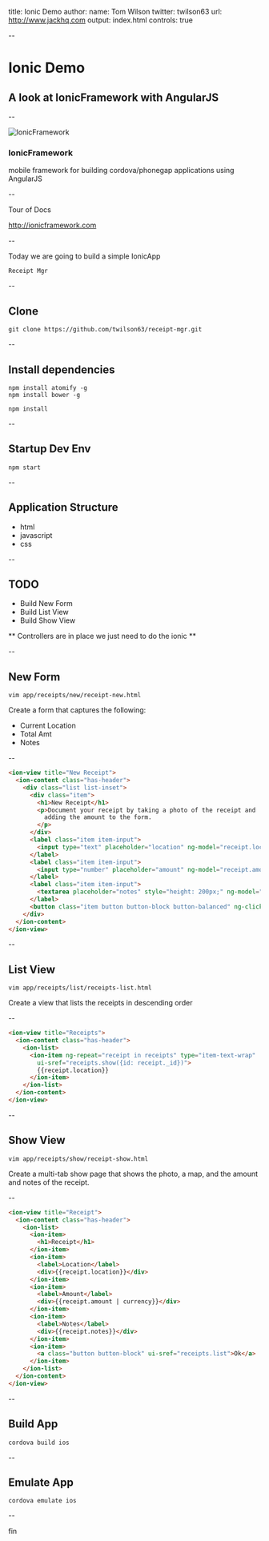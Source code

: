 title: Ionic Demo
author:
  name: Tom Wilson
  twitter: twilson63
  url: http://www.jackhq.com
output: index.html
controls: true

--

# Ionic Demo

## A look at IonicFramework with AngularJS

--

![IonicFramework](http://jpg.to/ionicframework)

### IonicFramework

mobile framework for building cordova/phonegap applications using
AngularJS

--

Tour of Docs

http://ionicframework.com

--

Today we are going to build a simple IonicApp

`Receipt Mgr`

--

## Clone

`git clone https://github.com/twilson63/receipt-mgr.git`

--

## Install dependencies

```
npm install atomify -g
npm install bower -g
```

`npm install`

--

## Startup Dev Env

`npm start`

--

## Application Structure

* html
* javascript
* css

--

## TODO

* Build New Form
* Build List View
* Build Show View

** Controllers are in place we just need to do the ionic **

--

## New Form

`vim app/receipts/new/receipt-new.html`

Create a form that captures the following:

* Current Location
* Total Amt
* Notes

--

``` html
<ion-view title="New Receipt">
  <ion-content class="has-header">
    <div class="list list-inset">
      <div class="item">
        <h1>New Receipt</h1>
        <p>Document your receipt by taking a photo of the receipt and
          adding the amount to the form.
        </p>
      </div>
      <label class="item item-input">
        <input type="text" placeholder="location" ng-model="receipt.location">
      </label>
      <label class="item item-input">
        <input type="number" placeholder="amount" ng-model="receipt.amount">
      </label>
      <label class="item item-input">
        <textarea placeholder="notes" style="height: 200px;" ng-model="receipt.notes"></textarea>
      </label>
      <button class="item button button-block button-balanced" ng-click="save(receipt)">Save</button>
    </div>
  </ion-content>
</ion-view>
```

--

## List View

`vim app/receipts/list/receipts-list.html`

Create a view that lists the receipts in descending order

--

``` html
<ion-view title="Receipts">
  <ion-content class="has-header">
    <ion-list>
      <ion-item ng-repeat="receipt in receipts" type="item-text-wrap"
        ui-sref="receipts.show({id: receipt._id})">
        {{receipt.location}}
      </ion-item>
    </ion-list>
  </ion-content>
</ion-view>
```

--

## Show View

`vim app/receipts/show/receipt-show.html`

Create a multi-tab show page that shows
the photo, a map, and the amount and notes of the receipt.

--

``` html
<ion-view title="Receipt">
  <ion-content class="has-header">
    <ion-list>
      <ion-item>
        <h1>Receipt</h1>
      </ion-item>
      <ion-item>
        <label>Location</label>
        <div>{{receipt.location}}</div>
      </ion-item>
      <ion-item>
        <label>Amount</label>
        <div>{{receipt.amount | currency}}</div>
      </ion-item>
      <ion-item>
        <label>Notes</label>
        <div>{{receipt.notes}}</div>
      </ion-item>
      <ion-item>
        <a class="button button-block" ui-sref="receipts.list">Ok</a>
      </ion-item>
    </ion-list>
  </ion-content>
</ion-view>
```

--

## Build App

```
cordova build ios
```

--

## Emulate App

```
cordova emulate ios
```

--

fin
